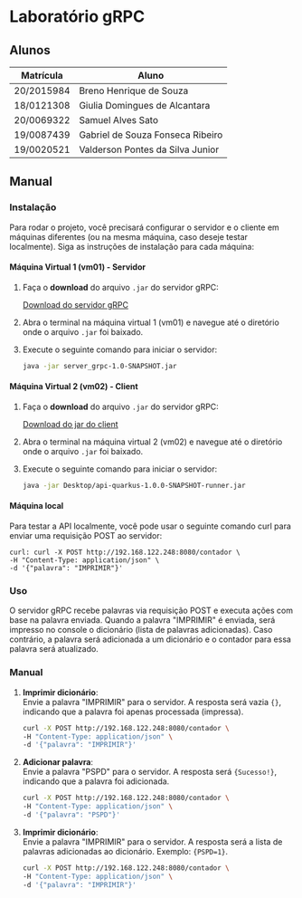 # Laboratório gRPC
## Alunos

| Matrícula  | Aluno                          |
| ---------- | ------------------------------ |
| 20/2015984 | Breno Henrique de Souza        |
| 18/0121308 | Giulia Domingues de Alcantara  |
| 20/0069322 | Samuel Alves Sato              |
| 19/0087439 | Gabriel de Souza Fonseca Ribeiro |
| 19/0020521 | Valderson Pontes da Silva Junior |


## Manual

### Instalação

Para rodar o projeto, você precisará configurar o servidor e o cliente em máquinas diferentes (ou na mesma máquina, caso deseje testar localmente). Siga as instruções de instalação para cada máquina:

#### Máquina Virtual 1 (vm01) - Servidor

1. Faça o **download** do arquivo `.jar` do servidor gRPC:

   [Download do servidor gRPC](https://github.com/samuel-sato/Laboratorio_gRPC/blob/main/server_grpc/target/server_grpc-1.0-SNAPSHOT.jar)

2. Abra o terminal na máquina virtual 1 (vm01) e navegue até o diretório onde o arquivo `.jar` foi baixado.

3. Execute o seguinte comando para iniciar o servidor:

   ```bash
   java -jar server_grpc-1.0-SNAPSHOT.jar


#### Máquina Virtual 2 (vm02) - Client

1. Faça o **download** do arquivo `.jar` do servidor gRPC:

   [Download do jar do client](https://github.com/samuel-sato/Laboratorio_gRPC/blob/main/api-quarkus/target/api-quarkus-1.0.0-SNAPSHOT-runner.jar)
   
2. Abra o terminal na máquina virtual 2 (vm02) e navegue até o diretório onde o arquivo `.jar` foi baixado.

3. Execute o seguinte comando para iniciar o servidor:

   ```bash
   java -jar Desktop/api-quarkus-1.0.0-SNAPSHOT-runner.jar


#### Máquina local

Para testar a API localmente, você pode usar o seguinte comando curl para enviar uma requisição POST ao servidor:

    curl: curl -X POST http://192.168.122.248:8080/contador \
    -H "Content-Type: application/json" \
    -d '{"palavra": "IMPRIMIR"}'



### Uso

O servidor gRPC recebe palavras via requisição POST e executa ações com base na palavra enviada. Quando a palavra "IMPRIMIR" é enviada, será impresso no console o dicionário (lista de palavras adicionadas). Caso contrário, a palavra será adicionada a um dicionário e o contador para essa palavra será atualizado.


### Manual

1. **Imprimir dicionário**:  
   Envie a palavra "IMPRIMIR" para o servidor. A resposta será vazia `{}`, indicando que a palavra foi apenas processada (impressa).

   ```bash
   curl -X POST http://192.168.122.248:8080/contador \
   -H "Content-Type: application/json" \
   -d '{"palavra": "IMPRIMIR"}'

2. **Adicionar palavra**:  
    Envie a palavra "PSPD" para o servidor. A resposta será `{Sucesso!}`, indicando que a palavra foi adicionada.

   ```bash
   curl -X POST http://192.168.122.248:8080/contador \
   -H "Content-Type: application/json" \
   -d '{"palavra": "PSPD"}'

3. **Imprimir dicionário**:  
    Envie a palavra "IMPRIMIR" para o servidor. A resposta será a lista de palavras adicionadas ao dicionário. Exemplo: `{PSPD=1}`.

   ```bash
   curl -X POST http://192.168.122.248:8080/contador \
   -H "Content-Type: application/json" \
   -d '{"palavra": "IMPRIMIR"}'
